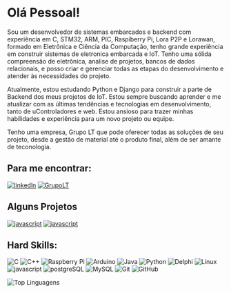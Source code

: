 # Olá Pessoal!

Sou um desenvolvedor de sistemas embarcados e backend com experiência em C, STM32, ARM, PIC, Raspiberry Pi, Lora P2P e Lorawan, formado em Eletrônica e Ciência da Computação, tenho grande experiência em construir sistemas de eletronica embarcada e IoT. Tenho uma sólida compreensão de eletrônica, analise de projetos, bancos de dados relacionais, e posso criar e gerenciar todas as etapas do desenvolvimento e atender às necessidades do projeto. 

Atualmente, estou estudando Python e Django para construir a parte de Backend dos meus projetos de IoT. Estou sempre buscando aprender e me atualizar com as últimas tendências e tecnologias em desenvolvimento, tanto de uControladores e web. Estou ansioso para trazer minhas habilidades e experiência para um novo projeto ou equipe.

Tenho uma empresa, Grupo LT que pode oferecer todas as soluções de seu projeto, desde a gestão de material até o produto final, além de ser amante de teconologia. 

## Para me encontrar:
[![linkedln](https://img.shields.io/badge/LinkedIn-0077B5?style=for-the-badge&logo=linkedin&logoColor=white)](https://www.linkedin.com/in/leonardo-souza-2a83b11a/)
[![GrupoLT](https://img.shields.io/badge/GrupoLT-%230000FF.svg?style=for-the-badge&logo=Ltspice&logoColor=white)](https://www.grupolt.com.br)

## Alguns Projetos
[![javascript](https://img.shields.io/badge/JavaScript-323330?style=for-the-badge&logo=javascript&logoColor=F7DF1E)](https://sitebuscaprojetoseletronica.vercel.app/)
[![javascript](https://img.shields.io/badge/JavaScript-323330?style=for-the-badge&logo=javascript&logoColor=F7DF1E)](https://leocsbh007.github.io/atividades-js/)

## Hard Skills:
![C](https://img.shields.io/badge/c-%2300599C.svg?style=for-the-badge&logo=c&logoColor=white)
![C++](https://img.shields.io/badge/c++-%2300599C.svg?style=for-the-badge&logo=c%2B%2B&logoColor=white)
![Raspberry Pi](https://img.shields.io/badge/-RaspberryPi-C51A4A?style=for-the-badge&logo=Raspberry-Pi)
![Arduino](https://img.shields.io/badge/-Arduino-00979D?style=for-the-badge&logo=Arduino&logoColor=white)
![Java](https://img.shields.io/badge/java-%23ED8B00.svg?style=for-the-badge&logo=openjdk&logoColor=white)
![Python](https://img.shields.io/badge/python-3670A0?style=for-the-badge&logo=python&logoColor=ffdd54)
![Delphi](https://img.shields.io/badge/Delphi-CC342D?style=for-the-badge&logo=delphi&logoColor=white)
![Linux](https://img.shields.io/badge/Linux-FCC624?style=for-the-badge&logo=linux&logoColor=black)
![javascript](https://img.shields.io/badge/JavaScript-323330?style=for-the-badge&logo=javascript&logoColor=F7DF1E) 
![postgreSQL](https://img.shields.io/badge/PostgreSQL-316192?style=for-the-badge&logo=postgresql&logoColor=white)
![MySQL](https://img.shields.io/badge/mysql-%2300f.svg?style=for-the-badge&logo=mysql&logoColor=white)
![Git](https://img.shields.io/badge/git-%23F05033.svg?style=for-the-badge&logo=git&logoColor=white)
![GitHub](https://img.shields.io/badge/github-%23121011.svg?style=for-the-badge&logo=github&logoColor=white)

![Top Linguagens](https://github-readme-stats.vercel.app/api/top-langs/?username=leocsbh007&theme=tokyonight&custom_title=Top%20%Linguagens)
